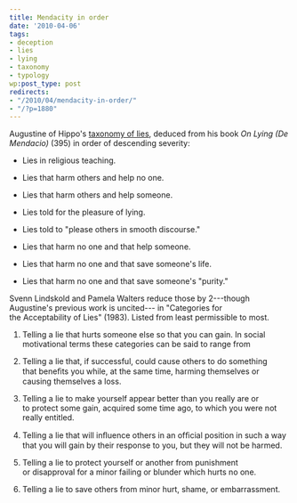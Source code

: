 ```yaml
---
title: Mendacity in order
date: '2010-04-06'
tags:
- deception
- lies
- lying
- taxonomy
- typology
wp:post_type: post
redirects:
- "/2010/04/mendacity-in-order/"
- "/?p=1880"
---
```


Augustine of Hippo's [taxonomy of lies](http://en.wikipedia.org/wiki/Lie#Augustine.27s_taxonomy_of_lies), deduced from his book _On Lying (De Mendacio)_ (395) in order of descending severity:

>

>

- Lies in religious teaching.

>

- Lies that harm others and help no one.

>

- Lies that harm others and help someone.

>

- Lies told for the pleasure of lying.

>

- Lies told to "please others in smooth discourse."

>

- Lies that harm no one and that help someone.

>

- Lies that harm no one and that save someone's life.

>

- Lies that harm no one and that save someone's "purity."

>

Svenn Lindskold and Pamela Walters reduce those by 2---though Augustine's previous work is uncited--- in "Categories for the Acceptability of Lies" (1983). Listed from least permissible to most.

>

>

>

>

1. Telling a lie that hurts someone else so that you can gain. In social motivational terms these categories can be said to range from

>

2. Telling a lie that, if successful, could cause others to do something that beneﬁts you while, at the same time, harming themselves or causing themselves a loss.

>

3. Telling a lie to make yourself appear better than you really are or to protect some gain, acquired some time ago, to which you were not really entitled.

>

4. Telling a lie that will inﬂuence others in an ofﬁcial position in such a way that you will gain by their response to you, but they will not be harmed.

>

5. Telling a lie to protect yourself or another from punishment or disapproval for a minor failing or blunder which hurts no one.

>

6. Telling a lie to save others from minor hurt, shame, or embarrassment.

>

>

>

>

>

>

>

>

>
